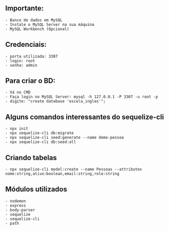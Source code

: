 ## Importante:
    - Banco de dados em MySQL
    - Instale o MySQL Server na sua máquina
    - MySQL Workbench (Opcional)

## Credenciais:
    - porta utilizada: 3307
    - login: root
    - senha: admin

## Para criar o BD:
    - Vá no CMD
    - Faça login no MySQL Server: mysql -h 127.0.0.1 -P 3307 -u root -p
    - digite: "create database 'escola_ingles'";

## Alguns comandos interessantes do sequelize-cli
    - npx init
    - npx sequelize-cli db:migrate
    - npx sequelize-cli seed:generate --name demo-pessoa
    - npx sequelize-cli db:seed:all

## Criando tabelas
    - npx sequelize-cli model:create --name Pessoas --attributes nome:string,ativo:boolean,email:string,role:string
    
## Módulos utilizados
    - nodemon
    - express
    - body-parser
    - sequelize
    - sequelize-cli
    - path
